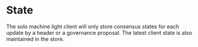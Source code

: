 <!--
order: 2
-->

# State

The solo machine light client will only store consensus states for each update by a header
or a governance proposal. The latest client state is also maintained in the store.

